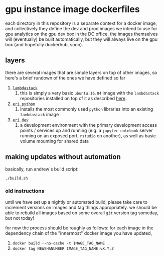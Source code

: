 # gpu instance image dockerfiles

each directory in this repository is a separate context for a docker image, and collectively they define the dev and prod images we intend to use for gpu analytics on the gpu dev box in the DC office. the images themselves will (eventually) be built automatically, but they will always live on the gpu box (and hopefully dockerhub, soon).

## layers

there are several images that are simple layers on top of other images, so here's a brief rundown of the ones we have defined so far

1. [`lambdastack`](https://github.com/ElderResearch/gpu_docker/blob/master/lambdastack/Dockerfile)
    1. this is simply a very basic `ubuntu:16.04` image with the `lambdastack` repositories installed on top of it as described [here](https://lambdal.com/lambda-stack-deep-learning-software).
2. [`eri_python`](https://github.com/ElderResearch/gpu_docker/blob/master/eri_python/Dockerfile)
    1. installs the most commonly used `python` libraries into an existing `lambdastack` image
3. [`eri_dev`](https://github.com/ElderResearch/gpu_docker/blob/master/eri_dev/Dockerfile)
    1. a development environment with the primary development access points / services up and running (e.g. a `jupyter notebook` server running on an exposed port, `rstudio` on another), as well as basic volume mounting for shared data


## making updates without automation

basically, run andrew's build script:

``` sh
./build.sh
```

### old instructions

until we have set up a nightly or automated build, please take care to increment versions on images and tag things appropriately. we should be able to rebuild all images based on some overall `git` version tag someday, but not today!

for now the process should be roughly as follows: for each image in the dependency chain of the "innermost" docker image you have updated,

1. `docker build --no-cache -t IMAGE_TAG_NAME .`
1. `docker tag NEWSHANUMBER IMAGE_TAG_NAME:vX.Y.Z`

